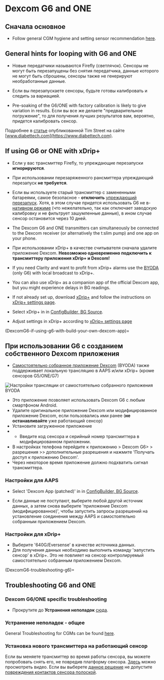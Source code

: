# Dexcom G6 and ONE

## Сначала основное

-   Follow general CGM hygiene and setting sensor recommendation [here](../CompatibleCgms/GeneralCGMRecommendation.md).

## General hints for looping with G6 and ONE

- Новые передатчики называются Firefly (светлячок). Сенсоры не могут быть перезапущены без снятия передатчика, данные которого не могут быть сброшены, сенсоры также не генерируют необработанные данные.

- Если вы перезапускаете сенсоры, будьте готовы калибровать и следить за вариацией.

- Pre-soaking of the G6/ONE with factory calibration is likely to give variation in results. Если вы все же делаете "предварительное погружение", то для получения лучших результатов вам, вероятно, придется калибровать сенсор.

Подробнее в [статье](https://www.diabettech.com/artificial-pancreas/diy-looping-and-cgm/) опубликованной Tim Street на сайте [www.diabettech.com](https://www.diabettech.com).

## If using G6 or ONE with xDrip+

- Если у вас трансмиттер Firefly, то упреждающие перезапуски **игнорируются**.
- При использовании перезаряженного рансмиттера упреждающий перезапуск **не требуется**.
-   Если вы используете старый трансмиттер с замененными батареями, самое безопасное - **отключить** [упреждающий перезапуск](https://navid200.github.io/xDrip/docs/Preemptive-Restart.html). Хотя, в этом случае придется использовать G6 не в-[нативном режиме](https://navid200.github.io/xDrip/docs/Native-Algorithm.html) (что нежелательно, так как отключает заводскую калибровку и не фильтрует зашумленные данные), в ином случае сенсор остановится через 10 дней.
-   The Dexcom G6 and ONE transmitters can simultaneously be connected to the Dexcom receiver (or alternatively the t:slim pump) and one app on your phone.
-   При использовании xDrip+ в качестве считывателя сначала удалите приложение Dexcom. **Невозможно одновременно подключить к трансмиттеру приложения xDrip+ и Dexcom!**
-   If you need Clarity and want to profit from xDrip+ alarms use the [BYODA](#DexcomG6-if-using-g6-with-build-your-own-dexcom-app) (only G6) with local broadcast to xDrip+.
-   You can also use xDrip+ as a companion app of the official Dexcom app, but you might experience delays in BG readings.
-   If not already set up, download [xDrip+](https://github.com/NightscoutFoundation/xDrip) and follow the instructions on [xDrip+ settings page](../CompatibleCgms/xDrip.md).
-   Select xDrip+ in in [ConfigBuilder, BG Source](#Config-Builder-bg-source).

- Adjust settings in xDrip+ according to [xDrip+ settings page](../CompatibleCgms/xDrip.md)

(DexcomG6-if-using-g6-with-build-your-own-dexcom-app)=
## При использовании G6 с созданием собственного Dexcom приложения

-   [Самостоятельно собранное приложение Dexcom](https://docs.google.com/forms/d/e/1FAIpQLScD76G0Y-BlL4tZljaFkjlwuqhT83QlFM5v6ZEfO7gCU98iJQ/viewform?fbzx=2196386787609383750) (BYODA) также поддерживает локальную трансляцию в AAPS и/или xDrip+ (кроме сенсоров G5/ONE/G7)

![Настройки трансляции от самостоятельно собранного приложения BYODA](../images/BYODA.png)

-   Это приложение позволяет использовать Dexcom G6 с любым смартфоном Android.
-   Удалите оригинальное приложение Dexcom или модифицированное приложение Dexcom, если пользовались ими ранее (**не останавливайте** уже работающий сенсор)
-   Установите загруженное приложение
-   * Введите код сенсора и серийный номер трансмиттера в модифицированном приложении.
-   В настройках телефона перейдите к приложению > Dexcom G6> > разрешения >> дополнительные разрешения и нажмите 'Получать доступ к приложению Dexcom'.
-   Через некоторое время приложение должно подхватить сигнал трансмиттера.

### Настройки для AAPS

-   Select 'Dexcom App (patched)' in in [ConfigBuilder, BG Source](#Config-Builder-bg-source).

-   Если данные не поступают, выберите любой другой источник данных, а затем снова выберите 'приложение Dexcom (модифицированное)', чтобы запустить запросы разрешений на установление соединения между AAPS и самостоятельно собранным приложением Dexcom.

### Настройки для xDrip+

-   Выберите '640G/Eversense' в качестве источника данных.
-   Для получения данных необходимо выполнить команду 'эапустить сенсор' в xDrip+. Это не повлияет на сенсор контролируемый самостоятельно собранным приложением Dexcom.


(DexcomG6-troubleshooting-g6)=
## Troubleshooting G6 and ONE

### Dexcom G6/ONE specific troubleshooting

-   Прокрутите до **Устранения неполадок** [сюда](https://navid200.github.io/xDrip/docs/Dexcom_page.html).

### Устранение неполадок - общее

General Troubleshooting for CGMs can be found [here](#general-cgm-troubleshooting).

### Установка нового трансмиттера на работающий сенсор

Если вы меняете трансмиттер во время работы сенсора, вы можете попробовать снять его, не повредив платформу сенсора. [Здесь](https://navid200.github.io/xDrip/docs/Remove-transmitter.html) можно просмотреть видео. Если вы выберете [данное решение](https://youtu.be/tx-kTsrkNUM) не допустите [повреждения контактов сенсора полоской](https://navid200.github.io/xDrip/docs/Petroleum-jelly-in-Dexcom-G6-Sensor.html).
